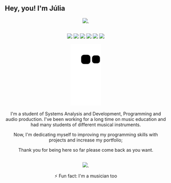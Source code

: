 ## Hey, you! I'm Júlia
<div align="center">
 <IMG SRC="https://giffiles.alphacoders.com/171/171343.gif">.

  ##
 
<div> 
  <a href="https://www.youtube.com/channel/UCv7b7jAR9vAVOknn2KNbDSg" target="_blank"><img src="https://img.shields.io/badge/YouTube-FF0000?style=for-the-badge&logo=youtube&logoColor=white" target="_blank"></a>
  <a href="https://www.instagram.com/moonlher/" target="_blank"><img src="https://img.shields.io/badge/-Instagram-%23E4405F?style=for-the-badge&logo=instagram&logoColor=white" target="_blank"></a>
 	<a href="https://www.instagram.com/moonlher/" target="_blank"><img src="https://img.shields.io/badge/Twitch-9146FF?style=for-the-badge&logo=twitch&logoColor=white" target="_blank"></a>
 <a href="https://discord.gg/gRzCCSbE" target="_blank"><img src="https://img.shields.io/badge/Discord-7289DA?style=for-the-badge&logo=discord&logoColor=white" target="_blank"></a> 
  <a href = "mailto:m00nlh3r@gmail.com"><img src="https://img.shields.io/badge/-Gmail-%23333?style=for-the-badge&logo=gmail&logoColor=white" target="_blank"></a>
  <a href="https://www.linkedin.com/in/júlia-t-alves-dos-santos-27151a215/" target="_blank"><img src="https://img.shields.io/badge/-LinkedIn-%230077B5?style=for-the-badge&logo=linkedin&logoColor=white" target="_blank"></a> 
 
  ![Snake animation](https://github.com/rafaballerini/rafaballerini/blob/output/github-contribution-grid-snake.svg)
 
</div>
  
  
 I'm a student of Systems Analysis and Development, Programming and audio production.
I've been working for a long time on music education and had many students of different musical instruments.

Now, I'm dedicating myself to improving my programming skills with projects and increase my portfolio;

Thank you for being here so far
please come back as you want.

##
    
    
<IMG SRC="https://c.tenor.com/mhEOwpHpI94AAAAC/gaming-gamer.gif">.


⚡ Fun fact: I'm a musician too




